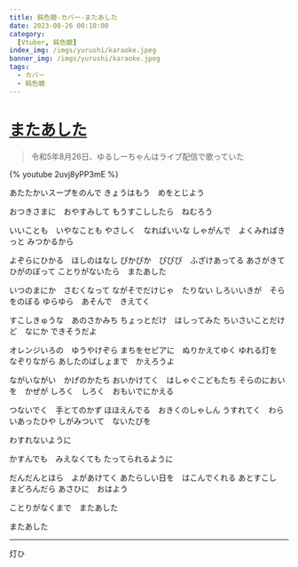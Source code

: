 ```yaml
---
title: 鈍色聴-カバー-またあした
date: 2023-08-26 00:10:00
category:
  [Vtuber, 鈍色聴]
index_img: /imgs/yurushi/karaoke.jpeg
banner_img: /imgs/yurushi/karaoke.jpeg
tags:
  - カバー
  - 鈍色聴
---
```


<script src='/js/diy/resize-ifram.js'></script>

# [またあした](https://www.youtube.com/watch?v=BuSynXYI9T8&t=0s)

> 令和5年8月26日、ゆるしーちゃんはライブ配信で歌っていた

{% youtube 2uvj8yPP3mE %}

あたたかいスープをのんで
きょうはもう　めをとじよう

おつきさまに　おやすみして
もうすこししたら　ねむろう

いいことも　いやなことも
やさしく　なればいいな
しゃがんで　よくみればきっと
みつかるから

よぞらにひかる　ほしのはなし
ぴかぴか　ぴぴぴ　ふざけあってる
あさがきて　ひがのぼって
ことりがないたら　またあした

いつのまにか　さむくなって
ながそでだけじゃ　たりない
しろいいきが　そらをのぼる
ゆらゆら　あそんで　きえてく

すこしきゅうな　あのさかみち
ちょっとだけ　はしってみた
ちいさいことだけど　なにか
できそうだよ

オレンジいろの　ゆうやけぞら
まちをセピアに　ぬりかえてゆく
ゆれる灯を　なぞりながら
あしたのばしょまで　かえろうよ

ながいながい　かげのかたち
おいかけてく　はしゃぐこどもたち
そらのにおいを　かぜが
しろく　しろく　おもいでにかえる

つないでく　手とてのかず
ほほえんでる　おきくのしゃしん
うすれてく　わらいあったひや
しがみついて　ないたびを

わすれないように

かすんでも　みえなくても
たってられるように

だんだんとほら　よがあけてく
あたらしい日を　はこんでくれる
あとすこし　まどろんだら
あさひに　おはよう

ことりがなくまで　またあした

またあした

- - -

灯ひ

